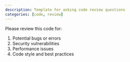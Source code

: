 ```yaml
---
description: Template for asking code review questions
categories: [code, review]
---
```

Please review this code for:
1. Potential bugs or errors
2. Security vulnerabilities
3. Performance issues
4. Code style and best practices
